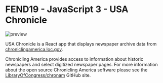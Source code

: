 # FEND19 - JavaScript 3 - USA Chronicle

![preview](/readme/usa-cronicle-preivew.png)

USA Chronicle is a React app that displays newspaper archive data from [chroniclingamerica.loc.gov](https://chroniclingamerica.loc.gov/about/api/#json-views).

Chronicling America provides access to information about historic newspapers and select digitized newspaper
pages. For more information about the open source Chronicling America software please see the
[LibraryOfCongress/chronam](https://github.com/LibraryofCongress/chronam) GitHub site.
